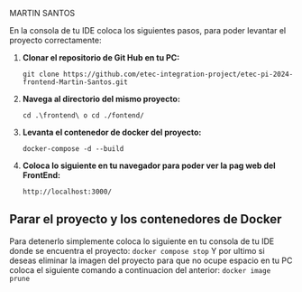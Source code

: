MARTIN SANTOS

En la consola de tu IDE coloca los siguientes pasos, para poder levantar el proyecto correctamente:

1. **Clonar el repositorio de Git Hub en tu PC:**

    ```
    git clone https://github.com/etec-integration-project/etec-pi-2024-frontend-Martin-Santos.git
    ```
2. **Navega al directorio del mismo proyecto:**
    ```
    cd .\frontend\ o cd ./fontend/
    ```
3. **Levanta el contenedor de docker del proyecto:**
    ```
    docker-compose -d --build
    ```
4. **Coloca lo siguiente en tu navegador para poder ver la pag web del FrontEnd:**
    ```
    http://localhost:3000/
    ```
## **Parar el proyecto y los contenedores de Docker**

Para detenerlo simplemente coloca lo siguiente en tu consola de tu IDE donde se encuentra el proyecto:
    ```
    docker compose stop
    ```
Y por ultimo si deseas eliminar la imagen del proyecto para que no ocupe espacio en tu PC coloca el siguiente comando a continuacion del anterior:
    ```
    docker image prune
    ```
